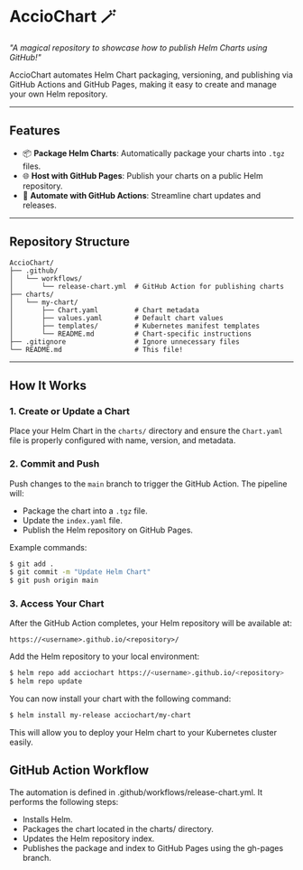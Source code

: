 # **AccioChart** 🪄

*"A magical repository to showcase how to publish Helm Charts using GitHub!"*

AccioChart automates Helm Chart packaging, versioning, and publishing via GitHub Actions and GitHub Pages, making it easy to create and manage your own Helm repository.

---

## **Features**
- 📦 **Package Helm Charts**: Automatically package your charts into `.tgz` files.
- 🌐 **Host with GitHub Pages**: Publish your charts on a public Helm repository.
- 🤖 **Automate with GitHub Actions**: Streamline chart updates and releases.

---

## **Repository Structure**

```plaintext
AccioChart/
├── .github/
│   └── workflows/
│       └── release-chart.yml  # GitHub Action for publishing charts
├── charts/
│   └── my-chart/
│       ├── Chart.yaml         # Chart metadata
│       ├── values.yaml        # Default chart values
│       ├── templates/         # Kubernetes manifest templates
│       └── README.md          # Chart-specific instructions
├── .gitignore                 # Ignore unnecessary files
└── README.md                  # This file!
```

---

## **How It Works**

### 1. **Create or Update a Chart**
Place your Helm Chart in the `charts/` directory and ensure the `Chart.yaml` file is properly configured with name, version, and metadata.

### 2. **Commit and Push**
Push changes to the `main` branch to trigger the GitHub Action. The pipeline will:
- Package the chart into a `.tgz` file.
- Update the `index.yaml` file.
- Publish the Helm repository on GitHub Pages.

Example commands:
```bash
$ git add .
$ git commit -m "Update Helm Chart"
$ git push origin main
```

### 3. **Access Your Chart**
After the GitHub Action completes, your Helm repository will be available at:

```
https://<username>.github.io/<repository>/
```

Add the Helm repository to your local environment:
```bash
$ helm repo add acciochart https://<username>.github.io/<repository>
$ helm repo update
```
You can now install your chart with the following command:

```bash
$ helm install my-release acciochart/my-chart
```
This will allow you to deploy your Helm chart to your Kubernetes cluster easily.

## GitHub Action Workflow
The automation is defined in .github/workflows/release-chart.yml. It performs the following steps:

* Installs Helm.
* Packages the chart located in the charts/ directory.
* Updates the Helm repository index.
* Publishes the package and index to GitHub Pages using the gh-pages branch.